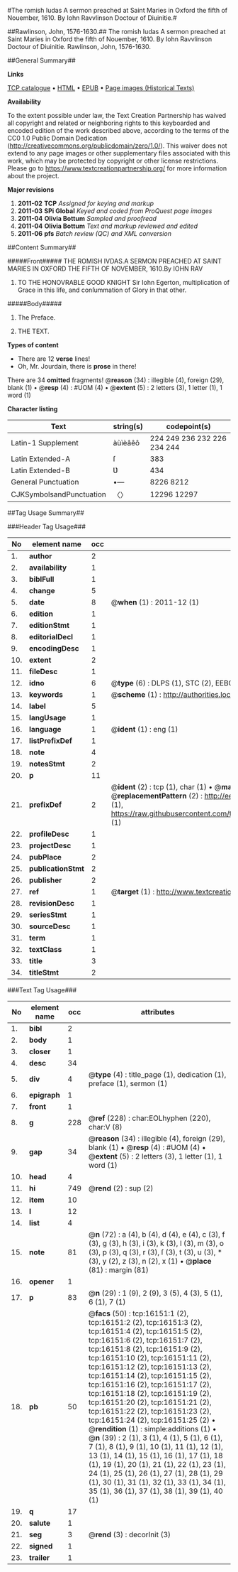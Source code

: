 #The romish Iudas A sermon preached at Saint Maries in Oxford the fifth of Nouember, 1610. By Iohn Ravvlinson Doctour of Diuinitie.#

##Rawlinson, John, 1576-1630.##
The romish Iudas A sermon preached at Saint Maries in Oxford the fifth of Nouember, 1610. By Iohn Ravvlinson Doctour of Diuinitie.
Rawlinson, John, 1576-1630.

##General Summary##

**Links**

[TCP catalogue](http://www.ota.ox.ac.uk/tcp/)  • 
[HTML](http://tei.it.ox.ac.uk/tcp/Texts-HTML/free/A10/A10499.html)  • 
[EPUB](http://tei.it.ox.ac.uk/tcp/Texts-EPUB/free/A10/A10499.epub) • 
[Page images (Historical Texts)](https://historicaltexts.jisc.ac.uk/eebo-99850914e)

**Availability**

To the extent possible under law, the Text Creation Partnership has waived all copyright and related or neighboring rights to this keyboarded and encoded edition of the work described above, according to the terms of the CC0 1.0 Public Domain Dedication (http://creativecommons.org/publicdomain/zero/1.0/). This waiver does not extend to any page images or other supplementary files associated with this work, which may be protected by copyright or other license restrictions. Please go to https://www.textcreationpartnership.org/ for more information about the project.

**Major revisions**

1. __2011-02__ __TCP__ *Assigned for keying and markup*
1. __2011-03__ __SPi Global__ *Keyed and coded from ProQuest page images*
1. __2011-04__ __Olivia Bottum__ *Sampled and proofread*
1. __2011-04__ __Olivia Bottum__ *Text and markup reviewed and edited*
1. __2011-06__ __pfs__ *Batch review (QC) and XML conversion*

##Content Summary##

#####Front#####
THE ROMISH IVDAS.A SERMON PREACHED AT SAINT MARIES IN OXFORD THE FIFTH OF NOVEMBER, 1610.By IOHN RAV
1. TO THE HONOVRABLE GOOD KNIGHT Sir Iohn Egerton, multiplication of Grace in this life, and conſummation of Glory in that other.

#####Body#####

1. The Preface.

1. THE TEXT.

**Types of content**

  * There are 12 **verse** lines!
  * Oh, Mr. Jourdain, there is **prose** in there!

There are 34 **omitted** fragments! 
 @__reason__ (34) : illegible (4), foreign (29), blank (1)  •  @__resp__ (4) : #UOM (4)  •  @__extent__ (5) : 2 letters (3), 1 letter (1), 1 word (1)

**Character listing**


|Text|string(s)|codepoint(s)|
|---|---|---|
|Latin-1 Supplement|àùìèâêô|224 249 236 232 226 234 244|
|Latin Extended-A|ſ|383|
|Latin Extended-B|Ʋ|434|
|General Punctuation|•—|8226 8212|
|CJKSymbolsandPunctuation|〈〉|12296 12297|

##Tag Usage Summary##

###Header Tag Usage###

|No|element name|occ|attributes|
|---|---|---|---|
|1.|__author__|2||
|2.|__availability__|1||
|3.|__biblFull__|1||
|4.|__change__|5||
|5.|__date__|8| @__when__ (1) : 2011-12 (1)|
|6.|__edition__|1||
|7.|__editionStmt__|1||
|8.|__editorialDecl__|1||
|9.|__encodingDesc__|1||
|10.|__extent__|2||
|11.|__fileDesc__|1||
|12.|__idno__|6| @__type__ (6) : DLPS (1), STC (2), EEBO-CITATION (1), PROQUEST (1), VID (1)|
|13.|__keywords__|1| @__scheme__ (1) : http://authorities.loc.gov/ (1)|
|14.|__label__|5||
|15.|__langUsage__|1||
|16.|__language__|1| @__ident__ (1) : eng (1)|
|17.|__listPrefixDef__|1||
|18.|__note__|4||
|19.|__notesStmt__|2||
|20.|__p__|11||
|21.|__prefixDef__|2| @__ident__ (2) : tcp (1), char (1)  •  @__matchPattern__ (2) : ([0-9\-]+):([0-9IVX]+) (1), (.+) (1)  •  @__replacementPattern__ (2) : http://eebo.chadwyck.com/downloadtiff?vid=$1&page=$2 (1), https://raw.githubusercontent.com/textcreationpartnership/Texts/master/tcpchars.xml#$1 (1)|
|22.|__profileDesc__|1||
|23.|__projectDesc__|1||
|24.|__pubPlace__|2||
|25.|__publicationStmt__|2||
|26.|__publisher__|2||
|27.|__ref__|1| @__target__ (1) : http://www.textcreationpartnership.org/docs/. (1)|
|28.|__revisionDesc__|1||
|29.|__seriesStmt__|1||
|30.|__sourceDesc__|1||
|31.|__term__|1||
|32.|__textClass__|1||
|33.|__title__|3||
|34.|__titleStmt__|2||


###Text Tag Usage###

|No|element name|occ|attributes|
|---|---|---|---|
|1.|__bibl__|2||
|2.|__body__|1||
|3.|__closer__|1||
|4.|__desc__|34||
|5.|__div__|4| @__type__ (4) : title_page (1), dedication (1), preface (1), sermon (1)|
|6.|__epigraph__|1||
|7.|__front__|1||
|8.|__g__|228| @__ref__ (228) : char:EOLhyphen (220), char:V (8)|
|9.|__gap__|34| @__reason__ (34) : illegible (4), foreign (29), blank (1)  •  @__resp__ (4) : #UOM (4)  •  @__extent__ (5) : 2 letters (3), 1 letter (1), 1 word (1)|
|10.|__head__|4||
|11.|__hi__|749| @__rend__ (2) : sup (2)|
|12.|__item__|10||
|13.|__l__|12||
|14.|__list__|4||
|15.|__note__|81| @__n__ (72) : a (4), b (4), d (4), e (4), c (3), f (3), g (3), h (3), i (3), k (3), l (3), m (3), o (3), p (3), q (3), r (3), ſ (3), t (3), u (3), * (3), y (2), z (3), n (2), x (1)  •  @__place__ (81) : margin (81)|
|16.|__opener__|1||
|17.|__p__|83| @__n__ (29) : 1 (9), 2 (9), 3 (5), 4 (3), 5 (1), 6 (1), 7 (1)|
|18.|__pb__|50| @__facs__ (50) : tcp:16151:1 (2), tcp:16151:2 (2), tcp:16151:3 (2), tcp:16151:4 (2), tcp:16151:5 (2), tcp:16151:6 (2), tcp:16151:7 (2), tcp:16151:8 (2), tcp:16151:9 (2), tcp:16151:10 (2), tcp:16151:11 (2), tcp:16151:12 (2), tcp:16151:13 (2), tcp:16151:14 (2), tcp:16151:15 (2), tcp:16151:16 (2), tcp:16151:17 (2), tcp:16151:18 (2), tcp:16151:19 (2), tcp:16151:20 (2), tcp:16151:21 (2), tcp:16151:22 (2), tcp:16151:23 (2), tcp:16151:24 (2), tcp:16151:25 (2)  •  @__rendition__ (1) : simple:additions (1)  •  @__n__ (39) : 2 (1), 3 (1), 4 (1), 5 (1), 6 (1), 7 (1), 8 (1), 9 (1), 10 (1), 11 (1), 12 (1), 13 (1), 14 (1), 15 (1), 16 (1), 17 (1), 18 (1), 19 (1), 20 (1), 21 (1), 22 (1), 23 (1), 24 (1), 25 (1), 26 (1), 27 (1), 28 (1), 29 (1), 30 (1), 31 (1), 32 (1), 33 (1), 34 (1), 35 (1), 36 (1), 37 (1), 38 (1), 39 (1), 40 (1)|
|19.|__q__|17||
|20.|__salute__|1||
|21.|__seg__|3| @__rend__ (3) : decorInit (3)|
|22.|__signed__|1||
|23.|__trailer__|1||

